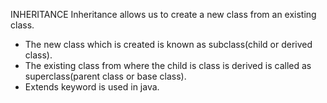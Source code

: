 INHERITANCE
Inheritance allows us to create a new class from an existing class.
  -  The new class which is created is known as subclass(child or derived class).
  -  The existing class from where the child is class is derived is called as superclass(parent class or base class).
  -  Extends keyword is used in java.
